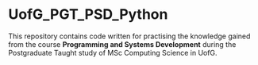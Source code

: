 # UofG_PGT_PSD_Python

This repository contains code written for practising the knowledge gained from the course **Programming and Systems Development** during the Postgraduate Taught study of MSc Computing Science in UofG.
